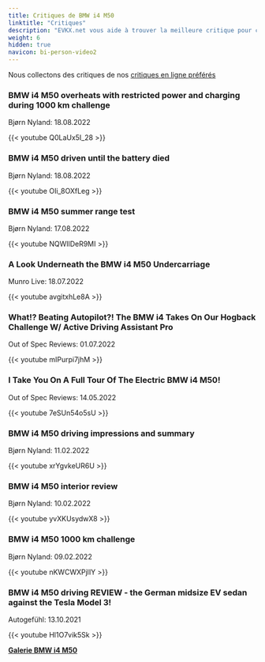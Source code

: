 ```yaml
---
title: Critiques de BMW i4 M50
linktitle: "Critiques"
description: "EVKX.net vous aide à trouver la meilleure critique pour ce modèle."
weight: 6
hidden: true
navicon: bi-person-video2
---
```

Nous collectons des critiques de nos [critiques en ligne préférés](../../../../../guides/evreviewers/)

<div class="container text-center shadow p-2 pe-4 mb-5 bg-body-tertiary rounded border">
<h3>BMW i4 M50 overheats with restricted power and charging during 1000 km challenge</h3>
<p>Bjørn Nyland: 18.08.2022</p>

{{< youtube Q0LaUx5I_28 >}}

</div>
<div class="container text-center shadow p-2 pe-4 mb-5 bg-body-tertiary rounded border">
<h3>BMW i4 M50 driven until the battery died</h3>
<p>Bjørn Nyland: 18.08.2022</p>

{{< youtube OIi_8OXfLeg >}}

</div>
<div class="container text-center shadow p-2 pe-4 mb-5 bg-body-tertiary rounded border">
<h3>BMW i4 M50 summer range test</h3>
<p>Bjørn Nyland: 17.08.2022</p>

{{< youtube NQWIlDeR9MI >}}

</div>
<div class="container text-center shadow p-2 pe-4 mb-5 bg-body-tertiary rounded border">
<h3>A Look Underneath the BMW i4 M50 Undercarriage</h3>
<p>Munro Live: 18.07.2022</p>

{{< youtube avgitxhLe8A >}}

</div>
<div class="container text-center shadow p-2 pe-4 mb-5 bg-body-tertiary rounded border">
<h3>What!? Beating Autopilot?! The BMW i4 Takes On Our Hogback Challenge W/ Active Driving Assistant Pro</h3>
<p>Out of Spec Reviews: 01.07.2022</p>

{{< youtube mIPurpi7jhM >}}

</div>
<div class="container text-center shadow p-2 pe-4 mb-5 bg-body-tertiary rounded border">
<h3>I Take You On A Full Tour Of The Electric BMW i4 M50!</h3>
<p>Out of Spec Reviews: 14.05.2022</p>

{{< youtube 7eSUn54o5sU >}}

</div>
<div class="container text-center shadow p-2 pe-4 mb-5 bg-body-tertiary rounded border">
<h3>BMW i4 M50 driving impressions and summary</h3>
<p>Bjørn Nyland: 11.02.2022</p>

{{< youtube xrYgvkeUR6U >}}

</div>
<div class="container text-center shadow p-2 pe-4 mb-5 bg-body-tertiary rounded border">
<h3>BMW i4 M50 interior review</h3>
<p>Bjørn Nyland: 10.02.2022</p>

{{< youtube yvXKUsydwX8 >}}

</div>
<div class="container text-center shadow p-2 pe-4 mb-5 bg-body-tertiary rounded border">
<h3>BMW i4 M50 1000 km challenge</h3>
<p>Bjørn Nyland: 09.02.2022</p>

{{< youtube nKWCWXPjlIY >}}

</div>
<div class="container text-center shadow p-2 pe-4 mb-5 bg-body-tertiary rounded border">
<h3>BMW i4 M50 driving REVIEW - the German midsize EV sedan against the Tesla Model 3!</h3>
<p>Autogefühl: 13.10.2021</p>

{{< youtube Hl1O7vik5Sk >}}

</div>
<div class="mt-3 mb-3">
<a href="../gallery/" class="text-decoration-none text-black">
<strong><i class="bi-arrow-left"></i>Galerie  </strong>
</a>
<a href="../" class="text-decoration-none text-black float-end">
<strong>BMW i4 M50 <i class="bi-arrow-right"></i></strong>
</a>
</div>

